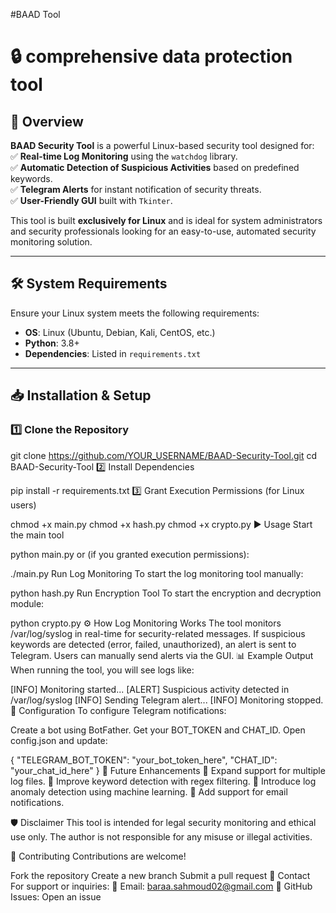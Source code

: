 #BAAD Tool
# 🔒  comprehensive data protection tool

## 📌 Overview  
**BAAD Security Tool** is a powerful Linux-based security tool designed for:  
✅ **Real-time Log Monitoring** using the `watchdog` library.  
✅ **Automatic Detection of Suspicious Activities** based on predefined keywords.  
✅ **Telegram Alerts** for instant notification of security threats.  
✅ **User-Friendly GUI** built with `Tkinter`.  

This tool is built **exclusively for Linux** and is ideal for system administrators and security professionals looking for an easy-to-use, automated security monitoring solution.  

---

## 🛠️ System Requirements  
Ensure your Linux system meets the following requirements:  
- **OS**: Linux (Ubuntu, Debian, Kali, CentOS, etc.)  
- **Python**: 3.8+  
- **Dependencies**: Listed in `requirements.txt`  

---

## 📥 Installation & Setup  

### 1️⃣ **Clone the Repository**  

git clone https://github.com/YOUR_USERNAME/BAAD-Security-Tool.git
cd BAAD-Security-Tool
2️⃣ Install Dependencies

pip install -r requirements.txt
3️⃣ Grant Execution Permissions (for Linux users)

chmod +x main.py
chmod +x hash.py
chmod +x crypto.py
▶️ Usage
Start the main tool

python main.py
or (if you granted execution permissions):


./main.py
Run Log Monitoring
To start the log monitoring tool manually:


python hash.py
Run Encryption Tool
To start the encryption and decryption module:


python crypto.py
⚙️ How Log Monitoring Works
The tool monitors /var/log/syslog in real-time for security-related messages.
If suspicious keywords are detected (error, failed, unauthorized), an alert is sent to Telegram.
Users can manually send alerts via the GUI.
📊 Example Output
When running the tool, you will see logs like:



[INFO] Monitoring started...
[ALERT] Suspicious activity detected in /var/log/syslog
[INFO] Sending Telegram alert...
[INFO] Monitoring stopped.
🔧 Configuration
To configure Telegram notifications:

Create a bot using BotFather.
Get your BOT_TOKEN and CHAT_ID.
Open config.json and update:

{
  "TELEGRAM_BOT_TOKEN": "your_bot_token_here",
  "CHAT_ID": "your_chat_id_here"
}
🚀 Future Enhancements
🔹 Expand support for multiple log files.
🔹 Improve keyword detection with regex filtering.
🔹 Introduce log anomaly detection using machine learning.
🔹 Add support for email notifications.

🛡️ Disclaimer
This tool is intended for legal security monitoring and ethical use only.
The author is not responsible for any misuse or illegal activities.

🤝 Contributing
Contributions are welcome!

Fork the repository
Create a new branch
Submit a pull request
📧 Contact
For support or inquiries:
📩 Email: baraa.sahmoud02@gmail.com
🔗 GitHub Issues: Open an issue


